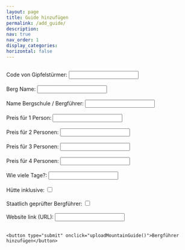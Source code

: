 ```yaml
---
layout: page
title: Guide hinzufügen
permalink: /add_guide/
description:
nav: true
nav_order: 1
display_categories:
horizontal: false
---
```


<html>
<head>
  <title>Bergführer hinzufügen</title>
</head>
<body>

  <script type="text/javascript" src="../projects/js/functions.js"></script>
  
  <h2></h2>
  <form id="create-form">
    <label for="code">Code von Gipfelstürmer:</label>
    <input type="text" id="code" required>
    <br><br>
    <label for="mountain-name">Berg Name:</label>
    <input type="text" id="mountain-name" required>
    <br><br>
    <label for="guide-name">Name Bergschule / Bergführer:</label>
    <input type="text" id="guide-name" required>
    <br><br>
    <label for="cost-one">Preis für 1 Person:</label>
    <input type="number" id="cost-one" required>
    <br><br>
    <label for="cost-two">Preis für 2 Personen:</label>
    <input type="number" id="cost-two" required>
    <br><br>
    <label for="cost-three">Preis für 3 Personen:</label>
    <input type="number" id="cost-three" required>
    <br><br>
    <label for="cost-four">Preis für 4 Personen:</label>
    <input type="number" id="cost-four" required>
    <br><br>
    <label for="num-days">Wie viele Tage?:</label>
    <input type="number" id="num-days" required>
    <br><br>
    <label for="hut">Hütte inklusive:</label>
    <input type="checkbox" id="hut">
    <br><br>
    <label for="certified">Staatlich geprüfter Bergführer:</label>
    <input type="checkbox" id="certified">
    <br><br>
    <label for="url">Website link (URL):</label>
    <input type="text" id="url" required>
    <br><br>

    <button type="submit" onclick="uploadMountainGuide()">Bergführer hinzufügen</button>
  </form>
  
  <!-- Firebase SDK -->
  <script type="module" src="https://www.gstatic.com/firebasejs/7.7.0/firebase-app.js"></script>
  <script type="module" src="https://www.gstatic.com/firebasejs/7.7.0/firebase-firestore.js"></script>

  <script type="module" src="../projects/js/firebase.js"></script>

</body>